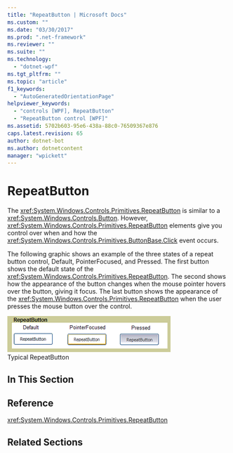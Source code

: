 ```yaml
---
title: "RepeatButton | Microsoft Docs"
ms.custom: ""
ms.date: "03/30/2017"
ms.prod: ".net-framework"
ms.reviewer: ""
ms.suite: ""
ms.technology: 
  - "dotnet-wpf"
ms.tgt_pltfrm: ""
ms.topic: "article"
f1_keywords: 
  - "AutoGeneratedOrientationPage"
helpviewer_keywords: 
  - "controls [WPF], RepeatButton"
  - "RepeatButton control [WPF]"
ms.assetid: 5702b603-95e6-438a-88c0-76509367e876
caps.latest.revision: 65
author: dotnet-bot
ms.author: dotnetcontent
manager: "wpickett"
---
```

# RepeatButton
The <xref:System.Windows.Controls.Primitives.RepeatButton> is similar to a <xref:System.Windows.Controls.Button>. However, <xref:System.Windows.Controls.Primitives.RepeatButton> elements give you control over when and how the <xref:System.Windows.Controls.Primitives.ButtonBase.Click> event occurs.  
  
 The following graphic shows an example of the three states of a repeat button control, Default, PointerFocused, and Pressed. The first button shows the default state of the <xref:System.Windows.Controls.Primitives.RepeatButton>. The second shows how the appearance of the button changes when the mouse pointer hovers over the button, giving it focus. The last button shows the appearance of the <xref:System.Windows.Controls.Primitives.RepeatButton> when the user presses the mouse button over the control.  
  
 ![Repeat button states](../../../../docs/framework/wpf/controls/media/ss-ctl-repeatbutton.png "SS_CTL_repeatbutton")  
Typical RepeatButton  
  
## In This Section  
  
## Reference  
 <xref:System.Windows.Controls.Primitives.RepeatButton>  
  
## Related Sections